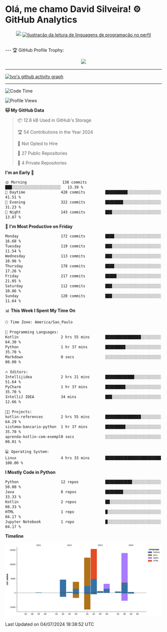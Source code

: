 
# Olá, me chamo David Silveira! ⚙️ GitHub Analytics

<div width="100%" align="center">
  <img  src="http://github-profile-summary-cards.vercel.app/api/cards/profile-details?username=DavidSilveira80&theme=transparent"/>
  <a href="https://github.com/Gurupreet" title="ilustração do mapeamento de linguagens">
  <img align="center" src="https://github-readme-stats.vercel.app/api/top-langs/?username=DavidSilveira80&theme=dracula&hide_langs_below=1" alt="ilustração da leitura de linguagens de programação no perfil"/>
</a>
</div>


<br />

--- 🏆 GitHub Profile Trophy:

<p align="center">
  <a
    href="https://github.com/ryo-ma/github-profile-trophy"
    title="repositório de troféus"
  >
    <img
      width="800"
      src="https://github-profile-trophy.vercel.app/?username=DavidSilveira80&column=8&theme=darkhub&no-frame=true&no-bg=true"
    />
  </a>
</p>

---
[![Ivo's github activity graph](https://github-readme-activity-graph.vercel.app/graph?username=DavidSilveira80&bg_color=0d1117&color=708090&line=139ae1&point=ffffff&area=true&hide_border=true)](https://github.com/ip681/)

---
<!--START_SECTION:waka-->
![Code Time](http://img.shields.io/badge/Code%20Time-139%20hrs%2057%20mins-blue)

![Profile Views](http://img.shields.io/badge/Profile%20Views-19-blue)

**🐱 My GitHub Data** 

> 📦 12.6 kB Used in GitHub's Storage 
 > 
> 🏆 54 Contributions in the Year 2024
 > 
> 🚫 Not Opted to Hire
 > 
> 📜 27 Public Repositories 
 > 
> 🔑 4 Private Repositories 
 > 
**I'm an Early 🐤** 

```text
🌞 Morning                138 commits         ███░░░░░░░░░░░░░░░░░░░░░░   13.39 % 
🌆 Daytime                428 commits         ██████████░░░░░░░░░░░░░░░   41.51 % 
🌃 Evening                322 commits         ████████░░░░░░░░░░░░░░░░░   31.23 % 
🌙 Night                  143 commits         ███░░░░░░░░░░░░░░░░░░░░░░   13.87 % 
```
📅 **I'm Most Productive on Friday** 

```text
Monday                   172 commits         ████░░░░░░░░░░░░░░░░░░░░░   16.68 % 
Tuesday                  119 commits         ███░░░░░░░░░░░░░░░░░░░░░░   11.54 % 
Wednesday                113 commits         ███░░░░░░░░░░░░░░░░░░░░░░   10.96 % 
Thursday                 178 commits         ████░░░░░░░░░░░░░░░░░░░░░   17.26 % 
Friday                   217 commits         █████░░░░░░░░░░░░░░░░░░░░   21.05 % 
Saturday                 112 commits         ███░░░░░░░░░░░░░░░░░░░░░░   10.86 % 
Sunday                   120 commits         ███░░░░░░░░░░░░░░░░░░░░░░   11.64 % 
```


📊 **This Week I Spent My Time On** 

```text
🕑︎ Time Zone: America/Sao_Paulo

💬 Programming Languages: 
Kotlin                   2 hrs 55 mins       ████████████████░░░░░░░░░   64.30 % 
Python                   1 hr 37 mins        █████████░░░░░░░░░░░░░░░░   35.70 % 
Markdown                 0 secs              ░░░░░░░░░░░░░░░░░░░░░░░░░   00.00 % 

🔥 Editors: 
Intellijidea             2 hrs 21 mins       █████████████░░░░░░░░░░░░   51.64 % 
PyCharm                  1 hr 37 mins        █████████░░░░░░░░░░░░░░░░   35.70 % 
IntelliJ IDEA            34 mins             ███░░░░░░░░░░░░░░░░░░░░░░   12.66 % 

🐱‍💻 Projects: 
kotlin-references        2 hrs 55 mins       ████████████████░░░░░░░░░   64.29 % 
sistema-bancario-python  1 hr 37 mins        █████████░░░░░░░░░░░░░░░░   35.70 % 
aprenda-kotlin-com-exempl0 secs              ░░░░░░░░░░░░░░░░░░░░░░░░░   00.01 % 

💻 Operating System: 
Linux                    4 hrs 33 mins       █████████████████████████   100.00 % 
```

**I Mostly Code in Python** 

```text
Python                   12 repos            ████████████░░░░░░░░░░░░░   50.00 % 
Java                     8 repos             ████████░░░░░░░░░░░░░░░░░   33.33 % 
Kotlin                   2 repos             ██░░░░░░░░░░░░░░░░░░░░░░░   08.33 % 
HTML                     1 repo              █░░░░░░░░░░░░░░░░░░░░░░░░   04.17 % 
Jupyter Notebook         1 repo              █░░░░░░░░░░░░░░░░░░░░░░░░   04.17 % 
```



**Timeline**

![Lines of Code chart](https://raw.githubusercontent.com/DavidSilveira80/DavidSilveira80/master/assets/bar_graph.png)


 Last Updated on 04/07/2024 18:38:52 UTC
<!--END_SECTION:waka-->


